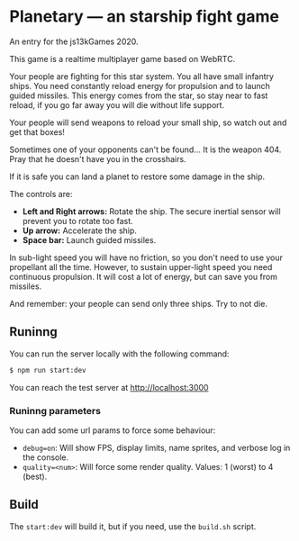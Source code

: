Planetary — an starship fight game
==================================

An entry for the js13kGames 2020.

This game is a realtime multiplayer game based on WebRTC.

Your people are fighting for this star system. You all have small infantry ships.
You need constantly reload energy for propulsion and to launch guided missiles.
This energy comes from the star, so stay near to fast reload, if you go far away you will die without life support.

Your people will send weapons to reload your small ship, so watch out and get that boxes!

Sometimes one of your opponents can't be found... It is the weapon 404.
Pray that he doesn't have you in the crosshairs.

If it is safe you can land a planet to restore some damage in the ship.

The controls are:
* **Left and Right arrows:** Rotate the ship. The secure inertial sensor will prevent you to rotate too fast.
* **Up arrow:** Accelerate the ship.
* **Space bar:** Launch guided missiles.

In sub-light speed you will have no friction, so you don't need to use your propellant all the time. However, to sustain upper-light speed you need continuous propulsion. It will cost a lot of energy, but can save you from missiles.

And remember: your people can send only three ships. Try to not die.

Runinng
-------

You can run the server locally with the following command:

```bash
$ npm run start:dev
```

You can reach the test server at [http://localhost:3000](http://localhost:3000)

### Runinng parameters

You can add some url params to force some behaviour:
* `debug=on`: Will show FPS, display limits, name sprites, and verbose log in the console.
* `quality=<num>`: Will force some render quality. Values: 1 (worst) to 4 (best).

Build
-----

The `start:dev` will build it, but if you need, use the `build.sh` script.
